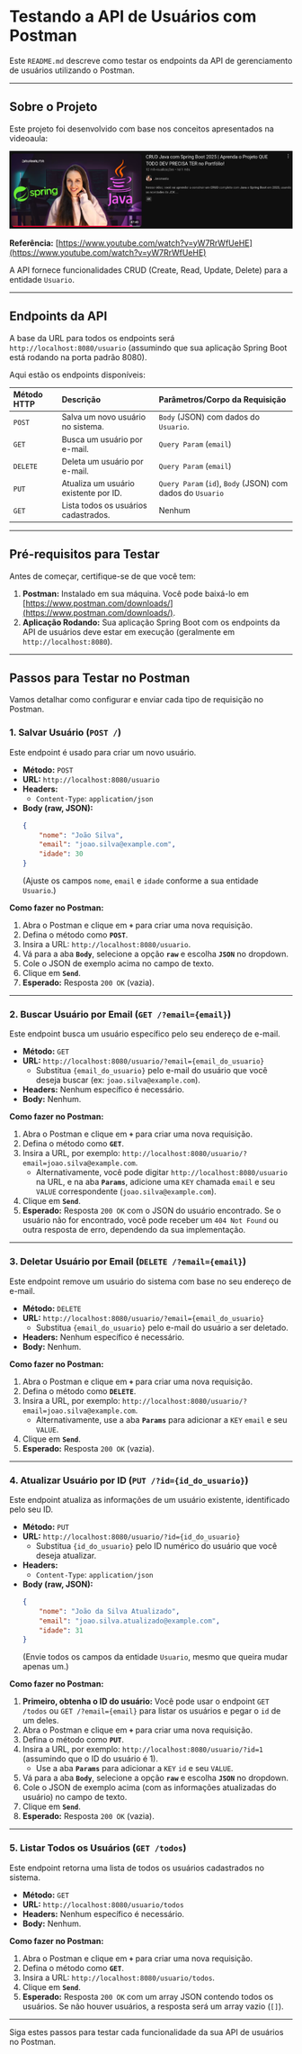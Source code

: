 # Testando a API de Usuários com Postman

Este `README.md` descreve como testar os endpoints da API de gerenciamento de usuários utilizando o Postman.

---

## Sobre o Projeto

Este projeto foi desenvolvido com base nos conceitos apresentados na videoaula:

<img src="Imagem-aula.png"/>

**Referência:** [https://www.youtube.com/watch?v=yW7RrWfUeHE](https://www.youtube.com/watch?v=yW7RrWfUeHE)

A API fornece funcionalidades CRUD (Create, Read, Update, Delete) para a entidade `Usuario`.

---

## Endpoints da API

A base da URL para todos os endpoints será `http://localhost:8080/usuario` (assumindo que sua aplicação Spring Boot está rodando na porta padrão 8080).

Aqui estão os endpoints disponíveis:

| Método HTTP | Descrição | Parâmetros/Corpo da Requisição |
| :--- | :--- | :--- |
| `POST` | Salva um novo usuário no sistema. | `Body` (JSON) com dados do `Usuario`. |
| `GET` | Busca um usuário por e-mail. | `Query Param` (`email`) |
| `DELETE` | Deleta um usuário por e-mail. | `Query Param` (`email`) |
| `PUT` | Atualiza um usuário existente por ID. | `Query Param` (`id`), `Body` (JSON) com dados do `Usuario` |
| `GET` | Lista todos os usuários cadastrados. | Nenhum |

---

## Pré-requisitos para Testar

Antes de começar, certifique-se de que você tem:

1.  **Postman:** Instalado em sua máquina. Você pode baixá-lo em [https://www.postman.com/downloads/](https://www.postman.com/downloads/).
2.  **Aplicação Rodando:** Sua aplicação Spring Boot com os endpoints da API de usuários deve estar em execução (geralmente em `http://localhost:8080`).

---

## Passos para Testar no Postman

Vamos detalhar como configurar e enviar cada tipo de requisição no Postman.

### 1. Salvar Usuário (`POST /`)

Este endpoint é usado para criar um novo usuário.

* **Método:** `POST`
* **URL:** `http://localhost:8080/usuario`
* **Headers:**
    * `Content-Type`: `application/json`
* **Body (raw, JSON):**
    ```json
    {
        "nome": "João Silva",
        "email": "joao.silva@example.com",
        "idade": 30
    }
    ```
    (Ajuste os campos `nome`, `email` e `idade` conforme a sua entidade `Usuario`.)

**Como fazer no Postman:**

1.  Abra o Postman e clique em **`+`** para criar uma nova requisição.
2.  Defina o método como **`POST`**.
3.  Insira a URL: `http://localhost:8080/usuario`.
4.  Vá para a aba **`Body`**, selecione a opção **`raw`** e escolha **`JSON`** no dropdown.
5.  Cole o JSON de exemplo acima no campo de texto.
6.  Clique em **`Send`**.
7.  **Esperado:** Resposta `200 OK` (vazia).

---

### 2. Buscar Usuário por Email (`GET /?email={email}`)

Este endpoint busca um usuário específico pelo seu endereço de e-mail.

* **Método:** `GET`
* **URL:** `http://localhost:8080/usuario/?email={email_do_usuario}`
    * Substitua `{email_do_usuario}` pelo e-mail do usuário que você deseja buscar (ex: `joao.silva@example.com`).
* **Headers:** Nenhum específico é necessário.
* **Body:** Nenhum.

**Como fazer no Postman:**

1.  Abra o Postman e clique em **`+`** para criar uma nova requisição.
2.  Defina o método como **`GET`**.
3.  Insira a URL, por exemplo: `http://localhost:8080/usuario/?email=joao.silva@example.com`.
    * Alternativamente, você pode digitar `http://localhost:8080/usuario` na URL, e na aba **`Params`**, adicione uma `KEY` chamada `email` e seu `VALUE` correspondente (`joao.silva@example.com`).
4.  Clique em **`Send`**.
5.  **Esperado:** Resposta `200 OK` com o JSON do usuário encontrado. Se o usuário não for encontrado, você pode receber um `404 Not Found` ou outra resposta de erro, dependendo da sua implementação.

---

### 3. Deletar Usuário por Email (`DELETE /?email={email}`)

Este endpoint remove um usuário do sistema com base no seu endereço de e-mail.

* **Método:** `DELETE`
* **URL:** `http://localhost:8080/usuario/?email={email_do_usuario}`
    * Substitua `{email_do_usuario}` pelo e-mail do usuário a ser deletado.
* **Headers:** Nenhum específico é necessário.
* **Body:** Nenhum.

**Como fazer no Postman:**

1.  Abra o Postman e clique em **`+`** para criar uma nova requisição.
2.  Defina o método como **`DELETE`**.
3.  Insira a URL, por exemplo: `http://localhost:8080/usuario/?email=joao.silva@example.com`.
    * Alternativamente, use a aba **`Params`** para adicionar a `KEY` `email` e seu `VALUE`.
4.  Clique em **`Send`**.
5.  **Esperado:** Resposta `200 OK` (vazia).

---

### 4. Atualizar Usuário por ID (`PUT /?id={id_do_usuario}`)

Este endpoint atualiza as informações de um usuário existente, identificado pelo seu ID.

* **Método:** `PUT`
* **URL:** `http://localhost:8080/usuario/?id={id_do_usuario}`
    * Substitua `{id_do_usuario}` pelo ID numérico do usuário que você deseja atualizar.
* **Headers:**
    * `Content-Type`: `application/json`
* **Body (raw, JSON):**
    ```json
    {
        "nome": "João da Silva Atualizado",
        "email": "joao.silva.atualizado@example.com",
        "idade": 31
    }
    ```
    (Envie todos os campos da entidade `Usuario`, mesmo que queira mudar apenas um.)

**Como fazer no Postman:**

1.  **Primeiro, obtenha o ID do usuário:** Você pode usar o endpoint `GET /todos` ou `GET /?email={email}` para listar os usuários e pegar o `id` de um deles.
2.  Abra o Postman e clique em **`+`** para criar uma nova requisição.
3.  Defina o método como **`PUT`**.
4.  Insira a URL, por exemplo: `http://localhost:8080/usuario/?id=1` (assumindo que o ID do usuário é 1).
    * Use a aba **`Params`** para adicionar a `KEY` `id` e seu `VALUE`.
5.  Vá para a aba **`Body`**, selecione a opção **`raw`** e escolha **`JSON`** no dropdown.
6.  Cole o JSON de exemplo acima (com as informações atualizadas do usuário) no campo de texto.
7.  Clique em **`Send`**.
8.  **Esperado:** Resposta `200 OK` (vazia).

---

### 5. Listar Todos os Usuários (`GET /todos`)

Este endpoint retorna uma lista de todos os usuários cadastrados no sistema.

* **Método:** `GET`
* **URL:** `http://localhost:8080/usuario/todos`
* **Headers:** Nenhum específico é necessário.
* **Body:** Nenhum.

**Como fazer no Postman:**

1.  Abra o Postman e clique em **`+`** para criar uma nova requisição.
2.  Defina o método como **`GET`**.
3.  Insira a URL: `http://localhost:8080/usuario/todos`.
4.  Clique em **`Send`**.
5.  **Esperado:** Resposta `200 OK` com um array JSON contendo todos os usuários. Se não houver usuários, a resposta será um array vazio (`[]`).

---

Siga estes passos para testar cada funcionalidade da sua API de usuários no Postman.
